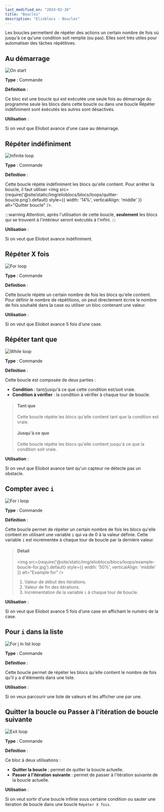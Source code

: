 ```yaml
---
last_modified_on: "2024-02-26"
title: "Boucles"
description: "Elioblocs - Boucles"
---
```


Les boucles permettent de répéter des actions un certain nombre de fois où jusqu'à ce qu'une condition soit remplie (ou pas). Elles sont très utiles pour automatiser des tâches répétitives.

## Au démarrage

![On start](../../../static/img/elioblocs/blocs/loops/boucle-start.jpg)

**Type** : Commande

**Définition** :

Ce bloc est une boucle qui est exécutée une seule fois au démarrage du programme seule les blocs dans cette boucle ou dans une boucle Répéter indéfiniment sont éxécutés les autres sont désactivés.

**Utilisation** :

Si on veut que Eliobot avance d'une case au démarrage.


## Répéter indéfiniment

![Infinite loop](../../../static/img/elioblocs/blocs/loops/boucle-infinie.png)

**Type** : Commande

**Définition** :

Cette boucle répète indéfiniment les blocs qu'elle contient. Pour arrêter la boucle, il faut utiliser <img src={require('@site/static/img/elioblocs/blocs/loops/quitter-boucle.png').default} style={{ width: '14%', verticalAlign: 'middle' }} alt="Quitter boucle" />.

:::warning 
Attention, après l'utilisation de cette boucle, **seulement** les blocs qui se trouvent à l'intérieur seront exécutés à l'infini.
:::

**Utilisation** :

Si on veut que Eliobot avance indéfiniment.

## Répéter X fois

![For loop](../../../static/img/elioblocs/blocs/loops/boucle-repeter.png)

**Type** : Commande

**Définition** :

Cette boucle répète un certain nombre de fois les blocs qu'elle contient. Pour définir le nombre de répétitions, on peut directement écrire le nombre de fois souhaité dans la case ou utiliser un bloc contenant une valeur.

**Utilisation** :

Si on veut que Eliobot avance 5 fois d'une case.

## Répéter tant que

![While loop](../../../static/img/elioblocs/blocs/loops/boucle-while.png)

**Type** : Commande

**Définition** :

Cette boucle est composée de deux parties :

- **Condition** : tant/jusqu'à ce que cette condition est/soit vraie.
- **Condition à vérifier** : la condition à vérifier à chaque tour de boucle.

> #### Tant que
>
> Cette boucle répète les blocs qu'elle contient tant que la condition est vraie.
>
> #### Jusqu'à ce que
>
> Cette boucle répète les blocs qu'elle contient jusqu'à ce que la condition soit vraie.

**Utilisation** :

Si on veut que Eliobot avance tant qu'un capteur ne détecte pas un obstacle.


## Compter avec ```i```

![For i loop](../../../static/img/elioblocs/blocs/loops/boucle-for.png)

**Type** : Commande

**Définition** :

Cette boucle permet de répéter un certain nombre de fois les blocs qu'elle contient en utilisant une variable ```i``` qui va de 0 à la valeur définie. Cette variable ```i``` est incrémentée à chaque tour de boucle par la dernière valeur.

> #### Détail
> 
> <img src={require('@site/static/img/elioblocs/blocs/loops/example-boucle-for.jpg').default} style={{ width: '50%', verticalAlign: 'middle' }} alt="Example for" />
> 
> 1. Valeur de début des itérations.
> 2. Valeur de fin des itérations.
> 3. Incrémentation de la variable ```i``` à chaque tour de boucle.

**Utilisation** :

Si on veut que Eliobot avance 5 fois d'une case en affichant le numéro de la case.

## Pour ```i``` dans la liste

![For j in list loop](../../../static/img/elioblocs/blocs/loops/boucle-for-liste.png)

**Type** : Commande

**Définition** :

Cette boucle permet de répéter les blocs qu'elle contient le nombre de fois qu'il y a d'éléments dans une liste.

**Utilisation** :

Si on veux parcourir une liste de valeurs et les afficher une par une.

## Quitter la boucle ou Passer à l'itération de boucle suivante

![Exit loop](../../../static/img/elioblocs/blocs/loops/quitter-boucle.png)

**Type** : Commande

**Définition** :

Ce bloc à deux utilisations :

- **Quitter la boucle** : permet de quitter la boucle actuelle.
- **Passer à l'itération suivante** : permet de passer à l'itération suivante de la boucle actuelle.

**Utilisation** :

Si on veut sortir d'une boucle infinie sous certaine condition ou sauter une iteration de boucle dans une boucle ```Répéter X fois```.


